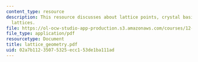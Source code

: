 ```yaml
---
content_type: resource
description: This resource discusses about lattice points, crystal basis, and crystal
  lattices.
file: https://ol-ocw-studio-app-production.s3.amazonaws.com/courses/12-524-mechanical-properties-of-rocks-fall-2005/02a7b11235075325ecc153de1ba111ad_lattice_geometry.pdf
file_type: application/pdf
resourcetype: Document
title: lattice_geometry.pdf
uid: 02a7b112-3507-5325-ecc1-53de1ba111ad
---
```

